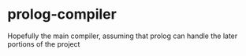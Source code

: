 # prolog-compiler
Hopefully the main compiler, assuming that prolog can handle the later portions of the project
